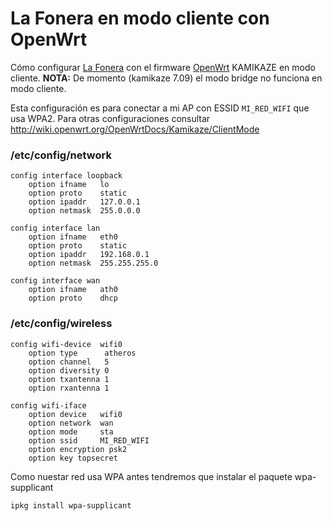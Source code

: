 # La Fonera en modo cliente con OpenWrt

Cómo configurar [La Fonera](http://wiki.fon.com/wiki/La_Fonera) con el firmware [OpenWrt](http://kamikaze.openwrt.org/) KAMIKAZE en modo cliente. **NOTA:** De momento (kamikaze 7.09) el modo bridge no funciona en modo cliente.

Esta configuración es para conectar a mi AP con ESSID `MI_RED_WIFI` que usa WPA2. Para otras configuraciones consultar <http://wiki.openwrt.org/OpenWrtDocs/Kamikaze/ClientMode>

### /etc/config/network
	config interface loopback
		option ifname   lo
		option proto    static
		option ipaddr   127.0.0.1
		option netmask  255.0.0.0

	config interface lan
		option ifname   eth0
		option proto    static
		option ipaddr   192.168.0.1
		option netmask  255.255.255.0

	config interface wan
		option ifname   ath0
		option proto    dhcp


### /etc/config/wireless

	config wifi-device  wifi0
		option type      atheros
		option channel   5
		option diversity 0
		option txantenna 1
		option rxantenna 1

	config wifi-iface
		option device   wifi0
		option network  wan
		option mode     sta
		option ssid     MI_RED_WIFI
		option encryption psk2
		option key topsecret

Como nuestar red usa WPA antes tendremos que instalar el paquete wpa-supplicant

	ipkg install wpa-supplicant
